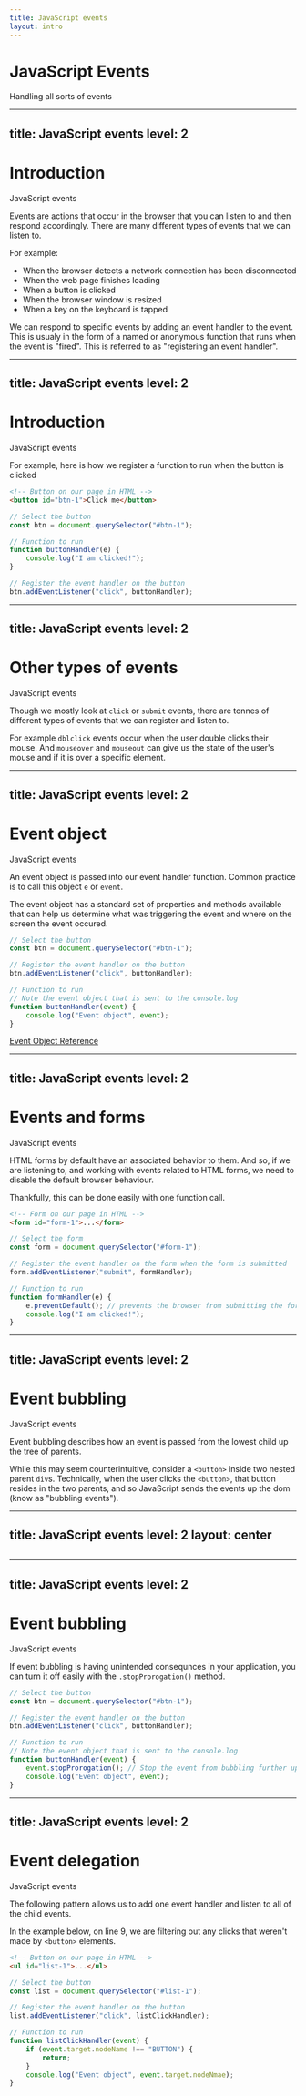 ```yaml
---
title: JavaScript events
layout: intro
---
```


# JavaScript Events
Handling all sorts of events


---
title: JavaScript events
level: 2
---

# Introduction 
JavaScript events 

Events are actions that occur in the browser that you can listen to and then respond accordingly. There are many different types of events that we can listen to.

For example: 

* When the browser detects a network connection has been disconnected 
* When the web page finishes loading 
* When a button is clicked 
* When the browser window is resized 
* When a key on the keyboard is tapped 

We can respond to specific events by adding an event handler to the event. This is usualy in the form of a named or anonymous function that runs when the event is "fired". This is referred to as "registering an event handler". 


---
title: JavaScript events
level: 2
---

# Introduction 
JavaScript events 

For example, here is how we register a function to run when the button is clicked

```html
<!-- Button on our page in HTML -->
<button id="btn-1">Click me</button>

```

```js
// Select the button
const btn = document.querySelector("#btn-1");

// Function to run 
function buttonHandler(e) {
    console.log("I am clicked!");
}

// Register the event handler on the button
btn.addEventListener("click", buttonHandler);
```



---
title: JavaScript events
level: 2
---

# Other types of events 
JavaScript events 

Though we mostly look at `click` or `submit` events, there are tonnes of different types of events that we can register and listen to. 

For example `dblclick` events occur when the user double clicks their mouse. And `mouseover` and `mouseout` can give us the state of the user's mouse and if it is over a specific element. 



---
title: JavaScript events
level: 2
---

# Event object
JavaScript events 

An event object is passed into our event handler function. Common practice is to call this object `e` or `event`.

The event object has a standard set of properties and methods available that can help us determine what was triggering the event and where on the screen the event occured.  

```js
// Select the button
const btn = document.querySelector("#btn-1");

// Register the event handler on the button
btn.addEventListener("click", buttonHandler);

// Function to run 
// Note the event object that is sent to the console.log
function buttonHandler(event) {
    console.log("Event object", event);
}
```

[Event Object Reference](https://developer.mozilla.org/en-US/docs/Web/API/Event)



---
title: JavaScript events
level: 2
---

# Events and forms
JavaScript events 

HTML forms by default have an associated behavior to them. And so, if we are listening to, and working with events related to HTML forms, we need to disable the default browser behaviour. 

Thankfully, this can be done easily with one function call. 


```html
<!-- Form on our page in HTML -->
<form id="form-1">...</form>

```

```js
// Select the form
const form = document.querySelector("#form-1");

// Register the event handler on the form when the form is submitted
form.addEventListener("submit", formHandler);

// Function to run 
function formHandler(e) {
    e.preventDefault(); // prevents the browser from submitting the form
    console.log("I am clicked!");
}


```


---
title: JavaScript events
level: 2
---

# Event bubbling
JavaScript events 

Event bubbling describes how an event is passed from the lowest child up the tree of parents.

While this may seem counterintuitive, consider a `<button>` inside two nested parent `div`s. Technically, when the user clicks the `<button>`, that button resides in the two parents, and so JavaScript sends the events up the dom (know as "bubbling events").



---
title: JavaScript events
level: 2
layout: center
---

<img src="/internet/images/slides/javascript/events/bubbling.png" alt="" />



---
title: JavaScript events
level: 2
---

# Event bubbling
JavaScript events 

If event bubbling is having unintended consequnces in your application, you can turn it off easily with the `.stopProrogation()` method. 


```js
// Select the button
const btn = document.querySelector("#btn-1");

// Register the event handler on the button
btn.addEventListener("click", buttonHandler);

// Function to run 
// Note the event object that is sent to the console.log
function buttonHandler(event) {
    event.stopProrogation(); // Stop the event from bubbling further up
    console.log("Event object", event);
}
```




---
title: JavaScript events
level: 2
---

# Event delegation
JavaScript events 

The following pattern allows us to add one event handler and listen to all of the child events. 

In the example below, on line 9, we are filtering out any clicks that weren't made by `<button>` elements.

```html
<!-- Button on our page in HTML -->
<ul id="list-1">...</ul>

```

```js
// Select the button
const list = document.querySelector("#list-1");

// Register the event handler on the button
list.addEventListener("click", listClickHandler);

// Function to run 
function listClickHandler(event) {
    if (event.target.nodeName !== "BUTTON") { 
        return; 
    }
    console.log("Event object", event.target.nodeNmae);
}
```
